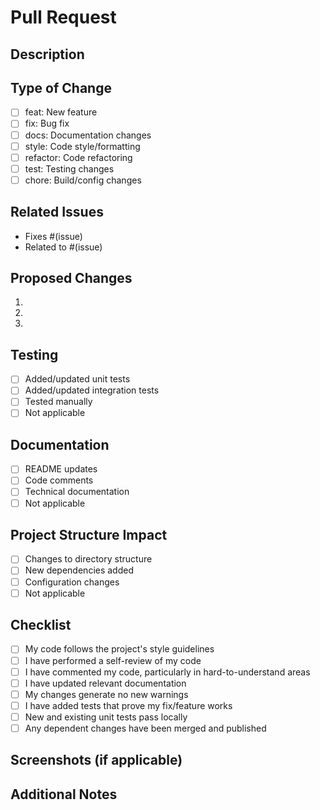 # Pull Request

## Description
<!-- Provide a brief description of the changes in this PR -->

## Type of Change
<!-- Mark the appropriate option with an 'x' (no spaces) -->
- [ ] feat: New feature
- [ ] fix: Bug fix
- [ ] docs: Documentation changes
- [ ] style: Code style/formatting
- [ ] refactor: Code refactoring
- [ ] test: Testing changes
- [ ] chore: Build/config changes

## Related Issues
<!-- List any related issues that this PR addresses -->
- Fixes #(issue)
- Related to #(issue)

## Proposed Changes
<!-- List the key changes made in this PR -->
1. 
2. 
3. 

## Testing
<!-- Describe the testing you've done -->
- [ ] Added/updated unit tests
- [ ] Added/updated integration tests
- [ ] Tested manually
- [ ] Not applicable

## Documentation
<!-- Note any documentation updates required -->
- [ ] README updates
- [ ] Code comments
- [ ] Technical documentation
- [ ] Not applicable

## Project Structure Impact
<!-- If this PR affects the project structure, describe how -->
- [ ] Changes to directory structure
- [ ] New dependencies added
- [ ] Configuration changes
- [ ] Not applicable

## Checklist
<!-- Mark items with an 'x' (no spaces) -->
- [ ] My code follows the project's style guidelines
- [ ] I have performed a self-review of my code
- [ ] I have commented my code, particularly in hard-to-understand areas
- [ ] I have updated relevant documentation
- [ ] My changes generate no new warnings
- [ ] I have added tests that prove my fix/feature works
- [ ] New and existing unit tests pass locally
- [ ] Any dependent changes have been merged and published

## Screenshots (if applicable)
<!-- Add screenshots to help explain your changes -->

## Additional Notes
<!-- Add any additional information that reviewers should know --> 